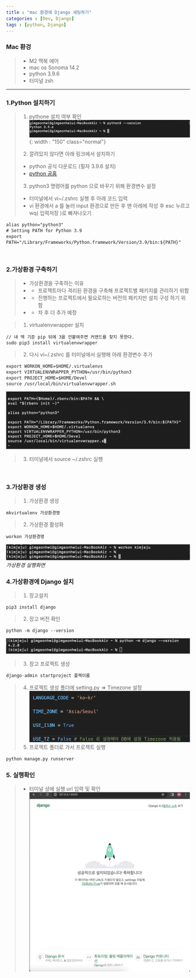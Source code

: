 ```yaml
---
title : "mac 환경에 Django 세팅하기"
categories : [Dev, Django]
tags : [python, Django]
---
```


### Mac 환겅
> - M2 맥북 에어
> - mac os Sonoma 14.2
> - python 3.9.6
> - 터미널 zsh
<!-- ![content image](/assets/img/22-12-17_post/2.png){: width : "150" class="normal"} -->

<hr/>

### 1.Python 설치하기
> 1. pythone 설치 여부 확인
![content image](/assets/img/23-12-20_post/1.png){: width : "150" class="normal"}
>
> 2. 깔려있지 않다면 아래 링크에서 설치하기
>  - python 공식 다운로드 (필자 3.9.6 설치)
>  - [python 공홈](https://www.python.org/downloads/)
>
> 3. python3 명령어를 python 으로 바꾸기 위해 환경변수 설정
> - 터미널에서 vi~/.zshrc 실행 후 아래 코드 입력
> - vi 환경에서 a 를 눌러 input 환경으로 만든 후 맨 아레에 작성 후 esc 누르고 wq( 입력저장 )로 빠져나오기
```
alias python="python3"
# Setting PATH for Python 3.9
export PATH="/Library/Frameworks/Python.framework/Version/3.9/bin:${PATH}"
```

<br />

### 2.가상환경 구축하기
> - 가상환경을 구축하는 이유
> - - 프로젝트마다 격리된 환경을 구축해 프로젝트별 패키지를 관리하기 위함
> - - 진행하는 프로젝트에서 필요로하는 버전의 패키지만 설치 구성 하기 위함
> - - 차 후 더 추가 예정


> 1. virtualenvwrapper 설치
```
// 내 맥 기준 pip 뒤에 3을 안붙여주면 커맨드를 찾지 못한다.
sudo pip3 install virtualenvwrapper
```
> 2. 다시 vi~/.zshrc 를 터미널에서 실행해 아래 환경변수 추가
```
export WORKON_HOME=$HOME/.virtualenvs
export VIRTUALENVWRAPPER_PYTHON=/usr/bin/python3
export PROJECT_HOME=$HOME/Devel
source /usr/local/bin/virtualenvwrapper.sh
```
![content image](/assets/img/23-12-20_post/2.png)
> 3. 터미널에서 source ~/.zshrc 실행

<br />

### 3.가상환경 생성
> 1. 가상환경 생성
```
mkvirtualenv 가상환경명
```
> 2. 가상환경 활성화
```
workon 가상환경명
```
![content image](/assets/img/23-12-20_post/3.png)
*가상환경 실행화면*

### 4.가상환경에 Django 설치
> 1. 장고설치
```
pip3 install django
```
> 2. 장고 버전 확인
```
python -m django --version
```
![content image](/assets/img/23-12-20_post/4.png)
> 3. 장고 프로젝트 생성
```python
django-admin startproject 플젝이름 
```
> 4. 프로젝트 생성 폴더에 setting.py => Timezone 설정
![content image](/assets/img/23-12-20_post/5.png)
> 5. 프로젝트 폴더로 가서 프로젝트 실행
```python
python manage.py runserver
```

### 5. 실행확인
> - 터미널 상에 실행 url 입력 및 확인
![content image](/assets/img/23-12-20_post/6.png)














